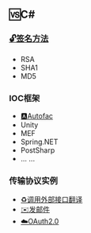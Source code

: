 ## 🆚C#

### [🔓签名方法](https://github.com/GeJinTaiHua/RSA_SHA_MD5)
+ RSA
+ SHA1
+ MD5

### IOC框架
+ [🅰️Autofac](https://github.com/GeJinTaiHua/NetCore.Autofac)
+ Unity
+ MEF
+ Spring.NET
+ PostSharp
+ ... ...

### 传输协议实例
+ [♻️调用外部接口翻译](https://github.com/GeJinTaiHua/ConvertCNtoHK)
+ [✉️发邮件](https://github.com/GeJinTaiHua/SendEmail)
+ [☁️OAuth2.0](https://github.com/GeJinTaiHua/OAuth2.0)

